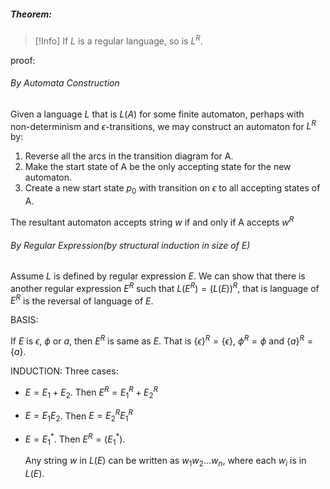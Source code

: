##### Theorem:
> [!Info]
> If $L$ is a regular language, so is $L^R$.

proof:

###### By Automata Construction

Given a language $L$ that is $L(A)$ for some finite automaton, perhaps with non-determinism and $\epsilon$-transitions, we may construct an automaton for $L^R$ by:

1. Reverse all the arcs in the transition diagram for A.
2. Make the start state of A be the only accepting state for the new automaton.
3. Create a new start state $p_0$ with transition on $\epsilon$ to all accepting states of A.

The resultant automaton accepts string $w$ if and only if A accepts $w^R$

###### By Regular Expression(by structural induction in size of E)
Assume $L$ is defined by regular expression $E$. We can show that there is another regular expression $E^R$ such that $L(E^R) = (L(E))^R$, that is language of $E^R$ is the reversal of language of $E$.

BASIS:

If $E$ is $\epsilon$, $\phi$ or $a$, then $E^R$ is same as $E$. That is $\{\epsilon\}^R = \{\epsilon\}$, $\phi^R = \phi$ and $\{a\}^R = \{a\}$.

INDUCTION: Three cases:

- $E = E_1 + E_2$. Then $E^R = E_1^R + E_2^R$
- $E = E_1E_2$. Then $E = E_2^RE_1^R$
- $E = E_1^*$. Then $E^R = (E_1^*)$. 

	Any string $w$ in $L(E)$ can be written as $w_1w_2...w_n$, where each $w_i$ is in $L(E)$.
